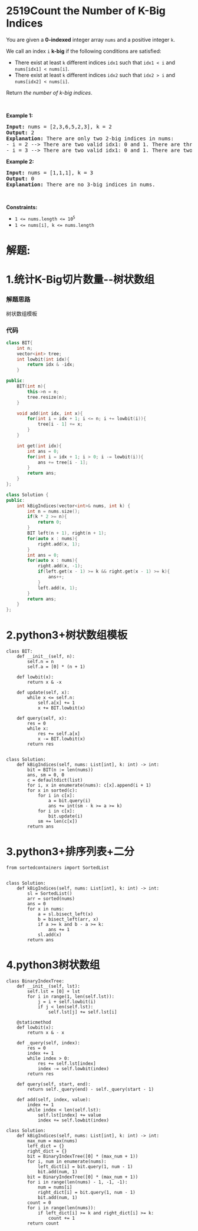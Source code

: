 # 2519Count the Number of K-Big Indices
<p>You are given a <strong>0-indexed</strong> integer array <code>nums</code> and a positive integer <code>k</code>.</p>

<p>We call an index <code>i</code> <strong>k-big</strong> if the following conditions are satisfied:</p>

<ul>
	<li>There exist at least <code>k</code> different indices <code>idx1</code> such that <code>idx1 &lt; i</code> and <code>nums[idx1] &lt; nums[i]</code>.</li>
	<li>There exist at least <code>k</code> different indices <code>idx2</code> such that <code>idx2 &gt; i</code> and <code>nums[idx2] &lt; nums[i]</code>.</li>
</ul>

<p>Return <em>the number of k-big indices</em>.</p>

<p>&nbsp;</p>
<p><strong class="example">Example 1:</strong></p>

<pre>
<strong>Input:</strong> nums = [2,3,6,5,2,3], k = 2
<strong>Output:</strong> 2
<strong>Explanation:</strong> There are only two 2-big indices in nums:
- i = 2 --&gt; There are two valid idx1: 0 and 1. There are three valid idx2: 2, 3, and 4.
- i = 3 --&gt; There are two valid idx1: 0 and 1. There are two valid idx2: 3 and 4.
</pre>

<p><strong class="example">Example 2:</strong></p>

<pre>
<strong>Input:</strong> nums = [1,1,1], k = 3
<strong>Output:</strong> 0
<strong>Explanation:</strong> There are no 3-big indices in nums.
</pre>

<p>&nbsp;</p>
<p><strong>Constraints:</strong></p>

<ul>
	<li><code>1 &lt;= nums.length &lt;= 10<sup>5</sup></code></li>
	<li><code>1 &lt;= nums[i], k &lt;= nums.length</code></li>
</ul>
































# 解题:
# 1.统计K-Big切片数量--树状数组
### 解题思路
树状数组模板

### 代码

```cpp
class BIT{
    int n;
    vector<int> tree;
    int lowbit(int idx){
        return idx & -idx;
    }

public:
    BIT(int n){
        this->n = n;
        tree.resize(n);
    }

    void add(int idx, int x){
        for(int i = idx + 1; i <= n; i += lowbit(i)){
            tree[i - 1] += x;
        }
    }

    int get(int idx){
        int ans = 0;
        for(int i = idx + 1; i > 0; i -= lowbit(i)){
            ans += tree[i - 1];
        }
        return ans;
    }
};

class Solution {
public:
    int kBigIndices(vector<int>& nums, int k) {
        int n = nums.size();
        if(k * 2 >= n){
            return 0;
        }
        BIT left(n + 1), right(n + 1);
        for(auto x : nums){
            right.add(x, 1);
        }
        int ans = 0;
        for(auto x : nums){
            right.add(x, -1);
            if(left.get(x - 1) >= k && right.get(x - 1) >= k){
                ans++;
            }
            left.add(x, 1);
        }
        return ans;
    }
};
```
# 2.python3+树状数组模板
```
class BIT:
    def __init__(self, n):
        self.n = n
        self.a = [0] * (n + 1)

    def lowbit(x):
        return x & -x

    def update(self, x):
        while x <= self.n:
            self.a[x] += 1
            x += BIT.lowbit(x)

    def query(self, x):
        res = 0
        while x:
            res += self.a[x]
            x -= BIT.lowbit(x)
        return res


class Solution:
    def kBigIndices(self, nums: List[int], k: int) -> int:
        bit = BIT(n := len(nums))
        ans, sm = 0, 0
        c = defaultdict(list)
        for i, x in enumerate(nums): c[x].append(i + 1)
        for x in sorted(c):
            for i in c[x]:
                a = bit.query(i)
                ans += int(sm - k >= a >= k)
            for i in c[x]:
                bit.update(i)
            sm += len(c[x])
        return ans
```
# 3.python3+排序列表+二分
```
from sortedcontainers import SortedList


class Solution:
    def kBigIndices(self, nums: List[int], k: int) -> int:
        sl = SortedList()
        arr = sorted(nums)
        ans = 0
        for x in nums:
            a = sl.bisect_left(x)
            b = bisect_left(arr, x)
            if a >= k and b - a >= k:
                ans += 1
            sl.add(x)
        return ans
```
# 4.python3树状数组
```
class BinaryIndexTree:
    def __init__(self, lst):
        self.lst = [0] + lst
        for i in range(1, len(self.lst)):
            j = i + self.lowbit(i)
            if j < len(self.lst):
                self.lst[j] += self.lst[i]

    @staticmethod
    def lowbit(x):
        return x & - x

    def _query(self, index):
        res = 0
        index += 1
        while index > 0:
            res += self.lst[index]
            index -= self.lowbit(index)
        return res

    def query(self, start, end):
        return self._query(end) - self._query(start - 1)

    def add(self, index, value):
        index += 1
        while index < len(self.lst):
            self.lst[index] += value
            index += self.lowbit(index)

class Solution:
    def kBigIndices(self, nums: List[int], k: int) -> int:
        max_num = max(nums)
        left_dict = {}
        right_dict = {}
        bit = BinaryIndexTree([0] * (max_num + 1))
        for i, num in enumerate(nums):
            left_dict[i] = bit.query(1, num - 1)
            bit.add(num, 1)
        bit = BinaryIndexTree([0] * (max_num + 1))
        for i in range(len(nums) - 1, -1, -1):
            num = nums[i]
            right_dict[i] = bit.query(1, num - 1)
            bit.add(num, 1)
        count = 0
        for i in range(len(nums)):
            if left_dict[i] >= k and right_dict[i] >= k:
                count += 1
        return count
```

